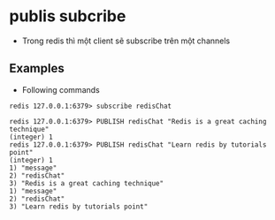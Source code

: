 # publis subcribe
* Trong redis thì một client sẽ subscribe trên một channels

## Examples
* Following commands
```
redis 127.0.0.1:6379> subscribe redisChat

redis 127.0.0.1:6379> PUBLISH redisChat "Redis is a great caching technique"  
(integer) 1  
redis 127.0.0.1:6379> PUBLISH redisChat "Learn redis by tutorials point"  
(integer) 1   
1) "message" 
2) "redisChat" 
3) "Redis is a great caching technique" 
1) "message" 
2) "redisChat" 
3) "Learn redis by tutorials point"
```